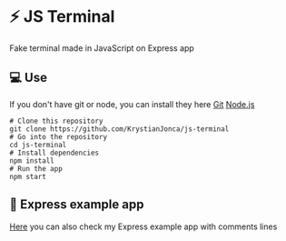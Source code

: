 # :zap: JS Terminal
Fake terminal made in JavaScript on Express app
## :computer: Use
If you don't have git or node, you can install they here [Git](https://git-scm.com/downloads "Git") [Node.js](https://nodejs.org/en/download/ "Node.js") 

    # Clone this repository
    git clone https://github.com/KrystianJonca/js-terminal
    # Go into the repository
    cd js-terminal
    # Install dependencies
    npm install
    # Run the app
    npm start
    
## :paperclip: Express example app
[Here](https://github.com/KrystianJonca/ExpressExampleApp "Here") you can also check my Express example app with comments lines
